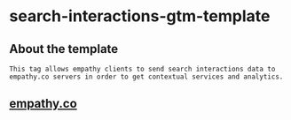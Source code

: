 # search-interactions-gtm-template

## About the template

	This tag allows empathy clients to send search interactions data to empathy.co servers in order to get contextual services and analytics.

## [empathy.co](https://www.empathy.co)
